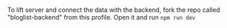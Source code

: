 
###
To lift server and connect the data with the backend, fork the repo called "bloglist-backend" from this profile. Open it and run `npm run dev`
###
